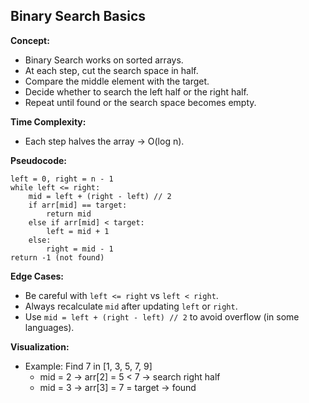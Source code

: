 ## Binary Search Basics

**Concept:**
- Binary Search works on sorted arrays.
- At each step, cut the search space in half.
- Compare the middle element with the target.
- Decide whether to search the left half or the right half.
- Repeat until found or the search space becomes empty.

**Time Complexity:**
- Each step halves the array → O(log n).

**Pseudocode:**
```
left = 0, right = n - 1
while left <= right:
    mid = left + (right - left) // 2
    if arr[mid] == target:
        return mid
    else if arr[mid] < target:
        left = mid + 1
    else:
        right = mid - 1
return -1 (not found)
```

**Edge Cases:**
- Be careful with `left <= right` vs `left < right`.
- Always recalculate `mid` after updating `left` or `right`.
- Use `mid = left + (right - left) // 2` to avoid overflow (in some languages).

**Visualization:**
- Example: Find 7 in [1, 3, 5, 7, 9]
  - mid = 2 → arr[2] = 5 < 7 → search right half
  - mid = 3 → arr[3] = 7 = target → found